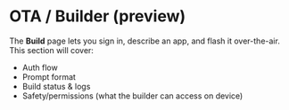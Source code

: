 # OTA / Builder (preview)

The **Build** page lets you sign in, describe an app, and flash it over-the-air.
This section will cover:
- Auth flow
- Prompt format
- Build status & logs
- Safety/permissions (what the builder can access on device)